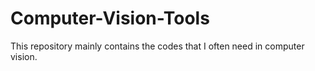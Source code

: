 # Computer-Vision-Tools
This repository mainly contains the codes that I often need in computer vision.
